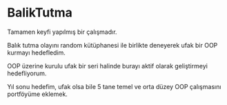 # BalikTutma
Tamamen keyfi yapılmış bir çalışmadır.

Balık tutma olayını random kütüphanesi ile birlikte deneyerek ufak bir OOP kurmayı hedefledim.

OOP üzerine kurulu ufak bir seri halinde burayı aktif olarak geliştirmeyi hedefliyorum.

Yıl sonu hedefim, ufak olsa bile 5 tane temel ve orta düzey OOP çalışmasını portföyüme eklemek. 
